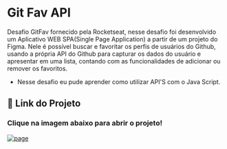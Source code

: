 
# Git Fav API
Desafio GitFav fornecido pela Rocketseat, nesse desafio foi desenvolvido um Aplicativo WEB SPA(Single Page Application) a partir de um projeto do Figma. Nele é possível buscar e favoritar os perfis de usuários do Github, usando a própria API do Github para capturar os dados do usuário e apresentar em uma lista, contando com as funcionalidades de adicionar ou remover os favoritos.

- Nesse desafio eu pude aprender como utilizar API'S com o Java Script.
    
## 🔗 Link do Projeto
### Clique na imagem abaixo para abrir o projeto!
[![page](https://encrypted-tbn0.gstatic.com/images?q=tbn:ANd9GcSModCKusy7bToHrB2oGB8YDPmshPYKkVcrZw&usqp=CAU)](https://carloslonghi.github.io/GitFav-API/)


